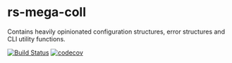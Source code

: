 # rs-mega-coll

Contains heavily opinionated configuration structures, error structures and CLI
utility functions.

[![Build Status](https://travis-ci.org/guangie88/rs-mega-coll.svg?branch=develop)](https://travis-ci.org/guangie88/rs-mega-coll)
[![codecov](https://codecov.io/gh/guangie88/rs-mega-coll/branch/develop/graph/badge.svg)](https://codecov.io/gh/guangie88/rs-mega-coll)
